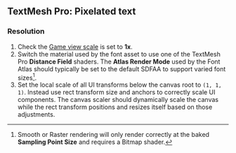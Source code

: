 ## TextMesh Pro: Pixelated text
### Resolution
1. Check the [Game view scale](../../Interface/Game%20View/Game%20View%20Zoom.md) is set to **1x**.
2. Switch the material used by the font asset to use one of the TextMesh Pro **Distance Field** shaders. The **Atlas Render Mode** used by the Font Atlas should typically be set to the default SDFAA to support varied font sizes[^1].
3. Set the local scale of all UI transforms below the canvas root to `(1, 1, 1)`. Instead use rect transform size and anchors to correctly scale UI components. The canvas scaler should dynamically scale the canvas while the rect transform positions and resizes itself based on those adjustments.

[^1]: Smooth or Raster rendering will only render correctly at the baked **Sampling Point Size** and requires a Bitmap shader.